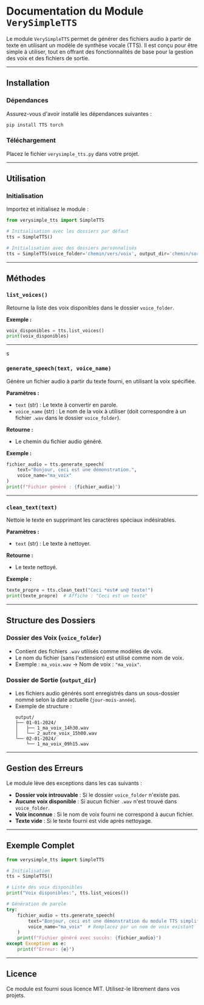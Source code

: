 # Documentation du Module `VerySimpleTTS`

Le module `VerySimpleTTS` permet de générer des fichiers audio à partir de texte en utilisant un modèle de synthèse vocale (TTS). Il est conçu pour être simple à utiliser, tout en offrant des fonctionnalités de base pour la gestion des voix et des fichiers de sortie.

---

## Installation

### Dépendances
Assurez-vous d'avoir installé les dépendances suivantes :
```bash
pip install TTS torch
```

### Téléchargement
Placez le fichier `verysimple_tts.py` dans votre projet.

---

## Utilisation

### Initialisation
Importez et initialisez le module :
```python
from verysimple_tts import SimpleTTS

# Initialisation avec les dossiers par défaut
tts = SimpleTTS()

# Initialisation avec des dossiers personnalisés
tts = SimpleTTS(voice_folder='chemin/vers/voix', output_dir='chemin/sortie')
```

---

## Méthodes

### `list_voices()`
Retourne la liste des voix disponibles dans le dossier `voice_folder`.

**Exemple :**
```python
voix_disponibles = tts.list_voices()
print(voix_disponibles)
```

---
s
### `generate_speech(text, voice_name)`
Génère un fichier audio à partir du texte fourni, en utilisant la voix spécifiée.

**Paramètres :**
- `text` (str) : Le texte à convertir en parole.
- `voice_name` (str) : Le nom de la voix à utiliser (doit correspondre à un fichier `.wav` dans le dossier `voice_folder`).

**Retourne :**
- Le chemin du fichier audio généré.

**Exemple :**
```python
fichier_audio = tts.generate_speech(
    text="Bonjour, ceci est une démonstration.",
    voice_name="ma_voix"
)
print(f"Fichier généré : {fichier_audio}")
```

---

### `clean_text(text)`
Nettoie le texte en supprimant les caractères spéciaux indésirables.

**Paramètres :**
- `text` (str) : Le texte à nettoyer.

**Retourne :**
- Le texte nettoyé.

**Exemple :**
```python
texte_propre = tts.clean_text("Ceci *est# un@ texte!")
print(texte_propre)  # Affiche : "Ceci est un texte"
```

---

## Structure des Dossiers

### Dossier des Voix (`voice_folder`)
- Contient des fichiers `.wav` utilisés comme modèles de voix.
- Le nom du fichier (sans l'extension) est utilisé comme nom de voix.
- Exemple : `ma_voix.wav` → Nom de voix : `"ma_voix"`.

### Dossier de Sortie (`output_dir`)
- Les fichiers audio générés sont enregistrés dans un sous-dossier nommé selon la date actuelle (`jour-mois-année`).
- Exemple de structure :
  ```
  output/
  ├── 01-01-2024/
  │   ├── 1_ma_voix_14h30.wav
  │   └── 2_autre_voix_15h00.wav
  └── 02-01-2024/
      └── 1_ma_voix_09h15.wav
  ```

---

## Gestion des Erreurs

Le module lève des exceptions dans les cas suivants :
- **Dossier voix introuvable** : Si le dossier `voice_folder` n'existe pas.
- **Aucune voix disponible** : Si aucun fichier `.wav` n'est trouvé dans `voice_folder`.
- **Voix inconnue** : Si le nom de voix fourni ne correspond à aucun fichier.
- **Texte vide** : Si le texte fourni est vide après nettoyage.

---

## Exemple Complet

```python
from verysimple_tts import SimpleTTS

# Initialisation
tts = SimpleTTS()

# Liste des voix disponibles
print("Voix disponibles:", tts.list_voices())

# Génération de parole
try:
    fichier_audio = tts.generate_speech(
        text="Bonjour, ceci est une démonstration du module TTS simplifié.",
        voice_name="ma_voix"  # Remplacez par un nom de voix existant
    )
    print(f"Fichier généré avec succès: {fichier_audio}")
except Exception as e:
    print(f"Erreur: {e}")
```

---

## Licence
Ce module est fourni sous licence MIT. Utilisez-le librement dans vos projets.

